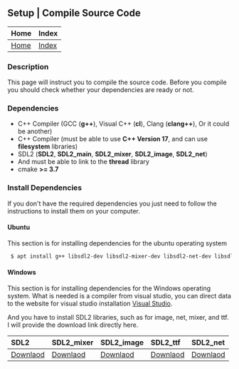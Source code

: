 ## Setup | Compile Source Code

| Home                     | Index                          |
|:-------------------------|:-------------------------------|
| [Home](../../index.html) | [Index](../documentation.html) |

### Description
This page will instruct you to compile the source code.
Before you compile you should check whether your dependencies are ready or not.

### Dependencies
- C++ Compiler (GCC (**g++**), Visual C++ (**cl**), Clang (**clang++**), Or it could be another)
- C++ Compiler (must be able to use **C++ Version 17**, and can use **filesystem** libraries)
- SDL2 (**SDL2**, **SDL2_main**, **SDL2_mixer**, **SDL2_image**, **SDL2_net**)
- And must be able to link to the **thread** library
- cmake **>= 3.7**

### Install Dependencies
If you don't have the required dependencies you just need 
to follow the instructions to install them on your computer.

#### Ubuntu
This section is for installing dependencies for the ubuntu operating system
```bash
 $ apt install g++ libsdl2-dev libsdl2-mixer-dev libsdl2-net-dev libsdl2-image-dev libsdl2-ttf-dev
```

#### Windows
This section is for installing dependencies for the Windows operating system.
What is needed is a compiler from visual studio, you can direct 
data to the website for visual studio installation [Visual Studio](https://visualstudio.microsoft.com/).

And you have to install SDL2 libraries, such as for image, net, mixer, and ttf.
I will provide the download link directly here.

| SDL2                                                                | SDL2_mixer                                                                                  | SDL2_image                                                                                  | SDL2_ttf                                                                                 | SDL2_net                                                                                |
|:--------------------------------------------------------------------|:--------------------------------------------------------------------------------------------|:--------------------------------------------------------------------------------------------|:-----------------------------------------------------------------------------------------|:----------------------------------------------------------------------------------------|
| [Downlaod](https://www.libsdl.org/release/SDL2-devel-2.0.14-VC.zip) | [Downlaod](https://www.libsdl.org/projects/SDL_mixer/release/SDL2_mixer-devel-2.0.4-VC.zip) | [Downlaod](https://www.libsdl.org/projects/SDL_image/release/SDL2_image-devel-2.0.5-VC.zip) | [Downlaod](https://www.libsdl.org/projects/SDL_ttf/release/SDL2_ttf-devel-2.0.15-VC.zip) | [Downlaod](https://www.libsdl.org/projects/SDL_net/release/SDL2_net-devel-2.0.1-VC.zip) |
